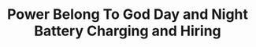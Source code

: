 ---
title: "Power Belong To God Day and Night Battery Charging and Hiring"
url: /accra/power-belong-to-god-day-and-night-battery-charging-and-hiring/
shop: kiosk
---